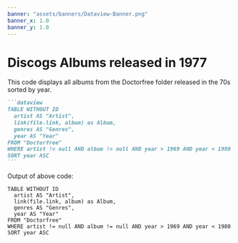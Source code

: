 ```yaml
---
banner: "assets/banners/Dataview-Banner.png"
banner_x: 1.0
banner_y: 1.0
---
```


# Discogs Albums released in 1977

This code displays all albums from the Doctorfree folder released in the 70s sorted by year.

````markdown
```dataview
TABLE WITHOUT ID
  artist AS "Artist",
  link(file.link, album) as Album,
  genres AS "Genres",
  year AS "Year"
FROM "Doctorfree"
WHERE artist != null AND album != null AND year > 1969 AND year < 1980
SORT year ASC
```
````

Output of above code:

```dataview
TABLE WITHOUT ID
  artist AS "Artist",
  link(file.link, album) as Album,
  genres AS "Genres",
  year AS "Year"
FROM "Doctorfree"
WHERE artist != null AND album != null AND year > 1969 AND year < 1980
SORT year ASC
```
